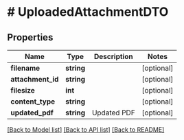 # # UploadedAttachmentDTO

## Properties

Name | Type | Description | Notes
------------ | ------------- | ------------- | -------------
**filename** | **string** |  | [optional]
**attachment_id** | **string** |  | [optional]
**filesize** | **int** |  | [optional]
**content_type** | **string** |  | [optional]
**updated_pdf** | **string** | Updated PDF | [optional]

[[Back to Model list]](../../README.md#models) [[Back to API list]](../../README.md#endpoints) [[Back to README]](../../README.md)
